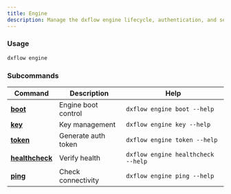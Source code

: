 ```yaml
---
title: Engine 
description: Manage the dxflow engine lifecycle, authentication, and security configuration
---
```


### Usage

```bash [Terminal]
dxflow engine
```

### Subcommands

| Command | Description | Help |
|---------|-------------|------|
| [**boot**](/docs/cli/engine/boot) | Engine boot control | `dxflow engine boot --help` |
| [**key**](/docs/cli/engine/key) | Key management | `dxflow engine key --help` |
| [**token**](/docs/cli/engine/token) | Generate auth token | `dxflow engine token --help` |
| [**healthcheck**](/docs/cli/engine/healthcheck) | Verify health | `dxflow engine healthcheck --help` |
| [**ping**](/docs/cli/engine/ping) | Check connectivity | `dxflow engine ping --help` |

